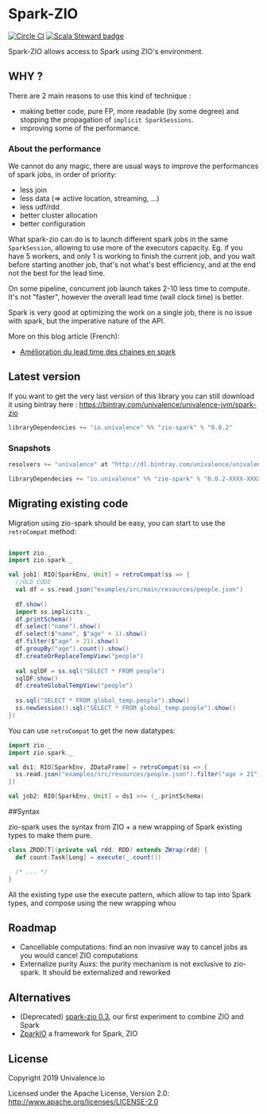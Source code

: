 # Spark-ZIO

[![Circle CI](https://circleci.com/gh/univalence/zio-spark.svg?style=svg)](https://app.circleci.com/pipelines/github/univalence/zio-spark)
[![Scala Steward badge](https://img.shields.io/badge/Scala_Steward-helping-blue.svg?style=flat&logo=data:image/png;base64,iVBORw0KGgoAAAANSUhEUgAAAA4AAAAQCAMAAAARSr4IAAAAVFBMVEUAAACHjojlOy5NWlrKzcYRKjGFjIbp293YycuLa3pYY2LSqql4f3pCUFTgSjNodYRmcXUsPD/NTTbjRS+2jomhgnzNc223cGvZS0HaSD0XLjbaSjElhIr+AAAAAXRSTlMAQObYZgAAAHlJREFUCNdNyosOwyAIhWHAQS1Vt7a77/3fcxxdmv0xwmckutAR1nkm4ggbyEcg/wWmlGLDAA3oL50xi6fk5ffZ3E2E3QfZDCcCN2YtbEWZt+Drc6u6rlqv7Uk0LdKqqr5rk2UCRXOk0vmQKGfc94nOJyQjouF9H/wCc9gECEYfONoAAAAASUVORK5CYII=)](https://scala-steward.org)

Spark-ZIO allows access to Spark using ZIO's environment.

## WHY ?

There are 2 main reasons to use this kind of technique : 
* making better code, pure FP, more readable (by some degree) and stopping the propagation of ```implicit SparkSessions```.
* improving some of the performance.

### About the performance
We cannot do any magic, there are usual ways to improve the performances of spark jobs, in order of priority:
* less join
* less data (=> active location, streaming, ...)
* less udf/rdd
* better cluster allocation
* better configuration

What spark-zio can do is to launch different spark jobs in the same `SparkSession`, allowing to use more of the executors capacity. Eg. if you have 5 workers, and only 1 is working to finish the current job, and you wait before starting another job, that's not what's best efficiency, and at the end not the best for the lead time.

On some pipeline, concurrent job launch takes 2-10 less time to compute.
It's not "faster", however the overall lead time (wall clock time) is better.

Spark is very good at optimizing the work on a single job, there is no issue with spark, but the imperative nature of the API.


More on this blog article (French):
* [Amélioration du lead time des chaines en spark](https://univalence.io/blog/articles/amelioration-du-lead-time-des-chaines-en-spark-avec-un-peu-de-monix/)


## Latest version

If you want to get the very last version of this library you can still download it using bintray here : https://bintray.com/univalence/univalence-jvm/spark-zio

```scala
libraryDependencies += "io.univalence" %% "zio-spark" % "0.0.2"
```

### Snapshots

```scala
resolvers += "univalence" at "http://dl.bintray.com/univalence/univalence-jvm"

libraryDependecies += "io.univalence" %% "zio-spark" % "0.0.2-XXXX-XXXX"
```

## Migrating existing code

Migration using zio-spark should be easy, you can start to use the `retroCompat` method:

```scala

import zio._
import zio.spark._

val job1: RIO[SparkEnv, Unit] = retroCompat(ss => {
  //OLD CODE
  val df = ss.read.json("examples/src/main/resources/people.json")
  
  df.show()
  import ss.implicits._
  df.printSchema()
  df.select("name").show()
  df.select($"name", $"age" + 1).show()
  df.filter($"age" > 21).show()
  df.groupBy("age").count().show()
  df.createOrReplaceTempView("people")
  
  val sqlDF = ss.sql("SELECT * FROM people")
  sqlDF.show()
  df.createGlobalTempView("people")
  
  ss.sql("SELECT * FROM global_temp.people").show()
  ss.newSession().sql("SELECT * FROM global_temp.people").show()                    
})
```

You can use `retroCompat` to get the new datatypes:
```scala
import zio._
import zio.spark._

val ds1: RIO[SparkEnv, ZDataFrame] = retroCompat(ss => {
  ss.read.json("examples/src/resources/people.json").filter("age > 21")
})

val job2: RIO[SparkEnv, Unit] = ds1 >>= (_.printSchema)
```

##Syntax

zio-spark uses the syntax from ZIO + a new wrapping of Spark existing types to make them pure.
```scala
class ZRDD[T](private val rdd: RDD) extends ZWrap(rdd) {
  def count:Task[Long] = execute(_.count())

  /* ... */
}
```

All the existing type use the execute pattern, which allow to tap into Spark types, and compose using the new wrapping whou



## Roadmap

 * Cancellable computations: find an non invasive way to cancel jobs as you would cancel ZIO computations
 * Externalize purity Auxs: the purity mechanism is not exclusive to zio-spark. It should be externalized and reworked

## Alternatives

 *  (Deprecated) [spark-zio 0.3](https://github.com/univalence/spark-tools/tree/master/spark-zio), our first experiment to combine ZIO and Spark
 *  [ZparkIO](https://github.com/leobenkel/ZparkIO) a framework for Spark, ZIO

## License

Copyright 2019 Univalence.io

Licensed under the Apache License, Version 2.0:
http://www.apache.org/licenses/LICENSE-2.0
